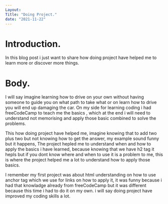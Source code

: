 ```yaml
---
Layout: 
Title: "Doing Project."
date: "2021-11-22"
---
```


# Introduction.

In this blog post i just want to share how doing project have helped me to learn more or discover more things. 

# Body.

I will say imagine learning how to drive on your own without having someone to guide you on what path to take what or on learn how to drive you will end up damaging the car. On my side for learning coding i had freeCodeCamp to teach me the basics , which at the end i will need to understand not memorising and apply those basic combined to solve the problems.

This how doing project have helped me, imagine knowing that to add two plus two but not knowing how to get the answer, my example sound funny but it happens, The project hepled me to understand when and how to apply the basics i have learned, because knowing that we have h2 tag it hepls but if you dont know where and when to use it is a problem to me, this is where the project helped me a lot to understand how to apply those basics.

I remember my first project was about html understanding on how to use anchor tag which we use for links on how to apply it, it was funny because i had that knowladge already from freeCodeCamp but it was different because this time i had to do it on my own. i will say doing project have improved my coding skills a lot.  
